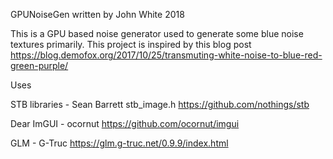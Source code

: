 GPUNoiseGen
written by John White 2018


This is a GPU based noise generator used to generate some blue noise textures primarily.
This project is inspired by this blog post
https://blog.demofox.org/2017/10/25/transmuting-white-noise-to-blue-red-green-purple/



Uses

STB libraries - Sean Barrett
stb_image.h
https://github.com/nothings/stb


Dear ImGUI - ocornut
https://github.com/ocornut/imgui

GLM - G-Truc
https://glm.g-truc.net/0.9.9/index.html
